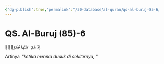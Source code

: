 ```yaml
---
{"dg-publish":true,"permalink":"/30-database/al-quran/qs-al-buruj-85-6/"}
---
```



# QS. Al-Buruj (85)-6
اِذْ هُمْ عَلَيْهَا قُعُوْدٌۙ 

Artinya: *"ketika mereka duduk di sekitarnya, "*
